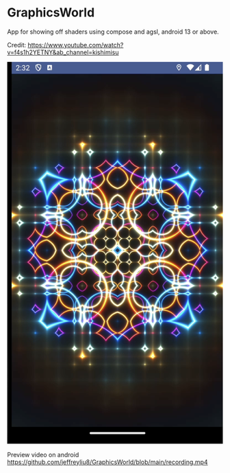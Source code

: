 # GraphicsWorld
App for showing off shaders using compose and agsl, android 13 or above.

Credit: https://www.youtube.com/watch?v=f4s1h2YETNY&ab_channel=kishimisu

![alt text](https://github.com/jeffreyliu8/GraphicsWorld/blob/main/screenshot.png)

Preview video  on android
https://github.com/jeffreyliu8/GraphicsWorld/blob/main/recording.mp4
